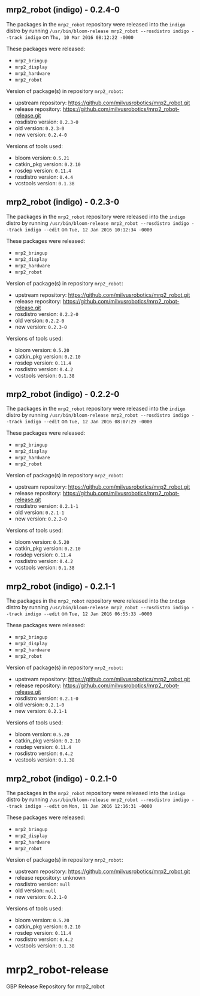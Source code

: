 ## mrp2_robot (indigo) - 0.2.4-0

The packages in the `mrp2_robot` repository were released into the `indigo` distro by running `/usr/bin/bloom-release mrp2_robot --rosdistro indigo --track indigo` on `Thu, 10 Mar 2016 08:12:22 -0000`

These packages were released:
- `mrp2_bringup`
- `mrp2_display`
- `mrp2_hardware`
- `mrp2_robot`

Version of package(s) in repository `mrp2_robot`:

- upstream repository: https://github.com/milvusrobotics/mrp2_robot.git
- release repository: https://github.com/milvusrobotics/mrp2_robot-release.git
- rosdistro version: `0.2.3-0`
- old version: `0.2.3-0`
- new version: `0.2.4-0`

Versions of tools used:

- bloom version: `0.5.21`
- catkin_pkg version: `0.2.10`
- rosdep version: `0.11.4`
- rosdistro version: `0.4.4`
- vcstools version: `0.1.38`


## mrp2_robot (indigo) - 0.2.3-0

The packages in the `mrp2_robot` repository were released into the `indigo` distro by running `/usr/bin/bloom-release mrp2_robot --rosdistro indigo --track indigo --edit` on `Tue, 12 Jan 2016 10:12:34 -0000`

These packages were released:
- `mrp2_bringup`
- `mrp2_display`
- `mrp2_hardware`
- `mrp2_robot`

Version of package(s) in repository `mrp2_robot`:
- upstream repository: https://github.com/milvusrobotics/mrp2_robot.git
- release repository: https://github.com/milvusrobotics/mrp2_robot-release.git
- rosdistro version: `0.2.2-0`
- old version: `0.2.2-0`
- new version: `0.2.3-0`

Versions of tools used:
- bloom version: `0.5.20`
- catkin_pkg version: `0.2.10`
- rosdep version: `0.11.4`
- rosdistro version: `0.4.2`
- vcstools version: `0.1.38`


## mrp2_robot (indigo) - 0.2.2-0

The packages in the `mrp2_robot` repository were released into the `indigo` distro by running `/usr/bin/bloom-release mrp2_robot --rosdistro indigo --track indigo --edit` on `Tue, 12 Jan 2016 08:07:29 -0000`

These packages were released:
- `mrp2_bringup`
- `mrp2_display`
- `mrp2_hardware`
- `mrp2_robot`

Version of package(s) in repository `mrp2_robot`:
- upstream repository: https://github.com/milvusrobotics/mrp2_robot.git
- release repository: https://github.com/milvusrobotics/mrp2_robot-release.git
- rosdistro version: `0.2.1-1`
- old version: `0.2.1-1`
- new version: `0.2.2-0`

Versions of tools used:
- bloom version: `0.5.20`
- catkin_pkg version: `0.2.10`
- rosdep version: `0.11.4`
- rosdistro version: `0.4.2`
- vcstools version: `0.1.38`


## mrp2_robot (indigo) - 0.2.1-1

The packages in the `mrp2_robot` repository were released into the `indigo` distro by running `/usr/bin/bloom-release mrp2_robot --rosdistro indigo --track indigo --edit` on `Tue, 12 Jan 2016 06:55:33 -0000`

These packages were released:
- `mrp2_bringup`
- `mrp2_display`
- `mrp2_hardware`
- `mrp2_robot`

Version of package(s) in repository `mrp2_robot`:
- upstream repository: https://github.com/milvusrobotics/mrp2_robot.git
- release repository: https://github.com/milvusrobotics/mrp2_robot-release.git
- rosdistro version: `0.2.1-0`
- old version: `0.2.1-0`
- new version: `0.2.1-1`

Versions of tools used:
- bloom version: `0.5.20`
- catkin_pkg version: `0.2.10`
- rosdep version: `0.11.4`
- rosdistro version: `0.4.2`
- vcstools version: `0.1.38`


## mrp2_robot (indigo) - 0.2.1-0

The packages in the `mrp2_robot` repository were released into the `indigo` distro by running `/usr/bin/bloom-release mrp2_robot --rosdistro indigo --track indigo --edit` on `Mon, 11 Jan 2016 12:16:31 -0000`

These packages were released:
- `mrp2_bringup`
- `mrp2_display`
- `mrp2_hardware`
- `mrp2_robot`

Version of package(s) in repository `mrp2_robot`:
- upstream repository: https://github.com/milvusrobotics/mrp2_robot.git
- release repository: unknown
- rosdistro version: `null`
- old version: `null`
- new version: `0.2.1-0`

Versions of tools used:
- bloom version: `0.5.20`
- catkin_pkg version: `0.2.10`
- rosdep version: `0.11.4`
- rosdistro version: `0.4.2`
- vcstools version: `0.1.38`


# mrp2_robot-release
GBP Release Repository for mrp2_robot
